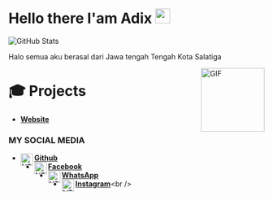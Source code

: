 
# Hello there I'am Adix <img src="https://github.com/TheDudeThatCode/TheDudeThatCode/blob/master/Assets/Hi.gif" width="29px">

![GitHub Stats](https://github-readme-stats.vercel.app/api?username=NT4PS&theme=onedark&count_private=true&include_all_commits=true)

Halo semua aku berasal dari Jawa tengah Tengah Kota Salatiga

<img align="right" alt="GIF" height="125px" src="https://i.giphy.com/media/LMt9638dO8dftAjtco/200.webp" />


# 🎓 Projects

- [**Website**](https://adix.github.io)


### MY SOCIAL MEDIA
* [<img alt="NT4PS's Github" align="left" width="24px" src="https://cdn.jsdelivr.net/npm/simple-icons@v3/icons/github.svg" /> <b>Github</b>](https://github.com/PaijoGN)<br />
* [<img alt="NT4PS's Facebook" align="left" width="24px" src="https://cdn.jsdelivr.net/npm/simple-icons@v3/icons/facebook.svg" /> <b>Facebook</b>](https://www.facebook.com/adi.paijo.16503)<br />
* [<img alt="NT4PS's Whatsapp" align="left" width="24px" src="https://cdn.jsdelivr.net/npm/simple-icons@v3/icons/whatsapp.svg" /> <b>WhatsApp</b>](https://wa.me/6289688040372?text=Asalamualaikum+bang)<br />
* [<img alt="NTAPS's Instagram" align="left" width="24px" src="https://cdn.jsdelivr.net/npm/simple-icons@v3/icons/instagram.svg" /> <b>Instagram</b>](https://Instagram.com/nnjass_)<br />
